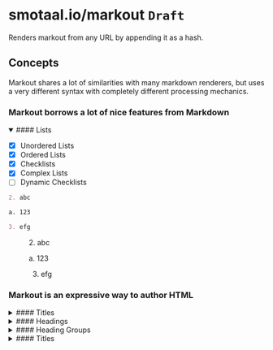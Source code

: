 ﻿# smotaal.io/markout <code tag>Draft</code>

Renders markout from any URL by appending it as a hash.

## Concepts

Markout shares a lot of similarities with many markdown renderers, but uses a very different syntax with completely different processing mechanics.

### Markout borrows a lot of nice features from Markdown

<details open><summary>
#### Lists
</summary>

- [x] Unordered Lists
- [x] Ordered Lists
- [x] Checklists
- [x] Complex Lists
- [ ] Dynamic Checklists

<div column-grid>

<!-- prettier-ignore-start -->

<div>

```md
2. abc

a. 123

3. efg
```

</div>

<figure>
2. abc

a. 123

3. efg
</figure>

<!-- prettier-ignore-end -->

</div>
</details>

### Markout is an expressive way to author HTML

<details><summary>
#### Titles
</summary>

- [ ] Title are implicitly defined from leading heading(s)

<div>

```md
# Hello World <!-- Title --->
```

</div>

- [ ] Title are explicitly defined from first `<title>` tag

```md
# Hello World

<title>Hello World!</title> <!-- Title --->
<title>Hello World!!</title>
```

</details>

<details><summary>
#### Headings
</summary>

- [ ] Headings are created per conventional `#` prefix

<div column-grid>

<!-- prettier-ignore-start -->

<div>


```md

# Heading 1

---

## Heading 2

---

### Heading 3

---

#### Heading 4

---

##### Heading 5

---

###### Heading 6

---

####### No Heading 7

```

</div>

<figure>
# Heading 1

---

## Heading 2

---

### Heading 3

---

#### Heading 4

---

##### Heading 5

---

###### Heading 6

---

####### No Heading 7

</figure>

<!-- prettier-ignore-end -->

</div>

- [ ] Headings are created using `<h1>`, `<h2>`, `<h3>`, `<h4>`, `<h5>`, and `<h6>` tags

<div column-grid>

<!-- prettier-ignore-start -->

<div>

```md
<h1>Heading 1</h1>
---
<h2>Heading 2</h2>
---
<h3>Heading 3</h3>
---
<h4>Heading 4</h4>
---
<h5>Heading 5</h5>
---
<h6>Heading 6</h6>
---
<h7>No Heading 7</h7>
```

</div>

<figure>
<h1>Heading 1</h1>
---
<h2>Heading 2</h2>
---
<h3>Heading 3</h3>
---
<h4>Heading 4</h4>
---
<h5>Heading 5</h5>
---
<h6>Heading 6</h6>
---
<h7>No Heading 7</h7>
</figure>
<!-- prettier-ignore-end -->

</div>

</details>

<details><summary>
#### Heading Groups
</summary>

- [ ] Heading groups are created from well-chained heading blocks

<div column-grid>

<!-- prettier-ignore-start -->

<div>

```md
# Heading
## Subheading
---
## Heading
### Subheading
---
# Heading
### Heading
```

</div>

<figure>
# Heading
## Subheading
---
## Heading
### Subheading
---
# Heading
### Heading
</figure>
<!-- prettier-ignore-end -->

</div>
</details>

<details><summary>
#### Titles
</summary>

- [ ] Heading groups are created from well-chained heading blocks

<div column-grid>

<!-- prettier-ignore-start -->

<div>

```md
markdown
```

</div>

<figure>
markout
</figure>

<!-- prettier-ignore-end -->

</div>
</details>
